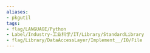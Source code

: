 ```yaml
---
aliases:
- pkgutil
tags:
- flag/LANGUAGE/Python
- Label/Industry-工业科学/IT/Library/StandardLibrary
- flag/Library/DataAccessLayer/Implement__/IO/File
---
```

